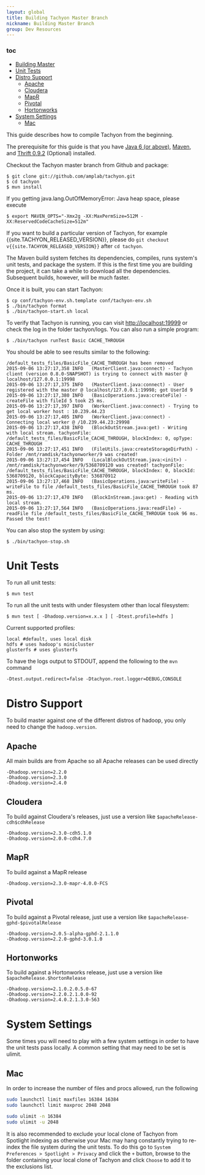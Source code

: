 ```yaml
---
layout: global
title: Building Tachyon Master Branch
nickname: Building Master Branch
group: Dev Resources
---
```


### toc
* [Building Master](#)
* [Unit Tests](#unit-tests)
* [Distro Support](#distro-support)
    * [Apache](#apache)
    * [Cloudera](#cloudera)
    * [MapR](#mapr)
    * [Pivotal](#pivotal)
    * [Hortonworks](#hortonworks)
* [System Settings](#system-settings)
    * [Mac](#mac)

This guide describes how to compile Tachyon from the beginning.

The prerequisite for this guide is that you have [Java 6 (or above)](Java-Setup.html),
[Maven](Maven.html), and [Thrift 0.9.2](Thrift.html) (Optional) installed.

Checkout the Tachyon master branch from Github and package:

    $ git clone git://github.com/amplab/tachyon.git
    $ cd tachyon
    $ mvn install

If you getting java.lang.OutOfMemoryError: Java heap space, please execute

    $ export MAVEN_OPTS="-Xmx2g -XX:MaxPermSize=512M -XX:ReservedCodeCacheSize=512m"

If you want to build a particular version of Tachyon, for example {{site.TACHYON_RELEASED_VERSION}},
please do `git checkout v{{site.TACHYON_RELEASED_VERSION}}` after `cd tachyon`.

The Maven build system fetches its dependencies, compiles, runs system's unit tests, and package the
system. If this is the first time you are building the project, it can take a while to download all
the dependencies. Subsequent builds, however, will be much faster.

Once it is built, you can start Tachyon:

    $ cp conf/tachyon-env.sh.template conf/tachyon-env.sh
    $ ./bin/tachyon format
    $ ./bin/tachyon-start.sh local

To verify that Tachyon is running, you can visit [http://localhost:19999](http://localhost:19999) or
check the log in the folder tachyon/logs. You can also run a simple program:

    $ ./bin/tachyon runTest Basic CACHE_THROUGH

You should be able to see results similar to the following:

    /default_tests_files/BasicFile_CACHE_THROUGH has been removed
    2015-09-06 13:27:17,358 INFO   (MasterClient.java:connect) - Tachyon client (version 0.8.0-SNAPSHOT) is trying to connect with master @ localhost/127.0.0.1:19998
    2015-09-06 13:27:17,375 INFO   (MasterClient.java:connect) - User registered with the master @ localhost/127.0.0.1:19998; got UserId 9
    2015-09-06 13:27:17,380 INFO   (BasicOperations.java:createFile) - createFile with fileId 5 took 25 ms.
    2015-09-06 13:27:17,397 INFO   (WorkerClient.java:connect) - Trying to get local worker host : 10.239.44.23
    2015-09-06 13:27:17,405 INFO   (WorkerClient.java:connect) - Connecting local worker @ /10.239.44.23:29998
    2015-09-06 13:27:17,438 INFO   (BlockOutStream.java:get) - Writing with local stream. tachyonFile: /default_tests_files/BasicFile_CACHE_THROUGH, blockIndex: 0, opType: CACHE_THROUGH
    2015-09-06 13:27:17,451 INFO   (FileUtils.java:createStorageDirPath) - Folder /mnt/ramdisk/tachyonworker/9 was created!
    2015-09-06 13:27:17,454 INFO   (LocalBlockOutStream.java:<init>) - /mnt/ramdisk/tachyonworker/9/5368709120 was created! tachyonFile: /default_tests_files/BasicFile_CACHE_THROUGH, blockIndex: 0, blockId: 5368709120, blockCapacityByte: 536870912
    2015-09-06 13:27:17,468 INFO   (BasicOperations.java:writeFile) - writeFile to file /default_tests_files/BasicFile_CACHE_THROUGH took 87 ms.
    2015-09-06 13:27:17,470 INFO   (BlockInStream.java:get) - Reading with local stream.
    2015-09-06 13:27:17,564 INFO   (BasicOperations.java:readFile) - readFile file /default_tests_files/BasicFile_CACHE_THROUGH took 96 ms.
    Passed the test!

You can also stop the system by using:

    $ ./bin/tachyon-stop.sh

# Unit Tests

To run all unit tests:

    $ mvn test

To run all the unit tests with under filesystem other than local filesystem:

    $ mvn test [ -Dhadoop.version=x.x.x ] [ -Dtest.profile=hdfs ]

Current supported profiles:

    local #default, uses local disk
    hdfs # uses hadoop's minicluster
    glusterfs # uses glusterfs

To have the logs output to STDOUT, append the following to the `mvn` command

    -Dtest.output.redirect=false -Dtachyon.root.logger=DEBUG,CONSOLE

# Distro Support

To build master against one of the different distros of hadoop, you only need to change the `hadoop.version`.

## Apache

All main builds are from Apache so all Apache releases can be used directly

    -Dhadoop.version=2.2.0
    -Dhadoop.version=2.3.0
    -Dhadoop.version=2.4.0

## Cloudera

To build against Cloudera's releases, just use a version like `$apacheRelease-cdh$cdhRelease`

    -Dhadoop.version=2.3.0-cdh5.1.0
    -Dhadoop.version=2.0.0-cdh4.7.0

## MapR

To build against a MapR release

    -Dhadoop.version=2.3.0-mapr-4.0.0-FCS

## Pivotal

To build against a Pivotal release, just use a version like `$apacheRelease-gphd-$pivotalRelease`

    -Dhadoop.version=2.0.5-alpha-gphd-2.1.1.0
    -Dhadoop.version=2.2.0-gphd-3.0.1.0

## Hortonworks

To build against a Hortonworks release, just use a version like `$apacheRelease.$hortonRelease`

    -Dhadoop.version=2.1.0.2.0.5.0-67
    -Dhadoop.version=2.2.0.2.1.0.0-92
    -Dhadoop.version=2.4.0.2.1.3.0-563

# System Settings

Some times you will need to play with a few system settings in order to have the unit tests pass locally.  A common setting that may need to be set is ulimit.

## Mac

In order to increase the number of files and procs allowed, run the following

```bash
sudo launchctl limit maxfiles 16384 16384
sudo launchctl limit maxproc 2048 2048

sudo ulimit -n 16384
sudo ulimit -u 2048
```

It is also recommended to exclude your local clone of Tachyon from Spotlight indexing as otherwise your Mac may hang constantly trying to re-index the file system during the unit tests.  To do this go to `System Preferences > Spotlight > Privacy` and click the `+` button, browse to the folder containing your local clone of Tachyon and click `Choose` to add it to the exclusions list.

